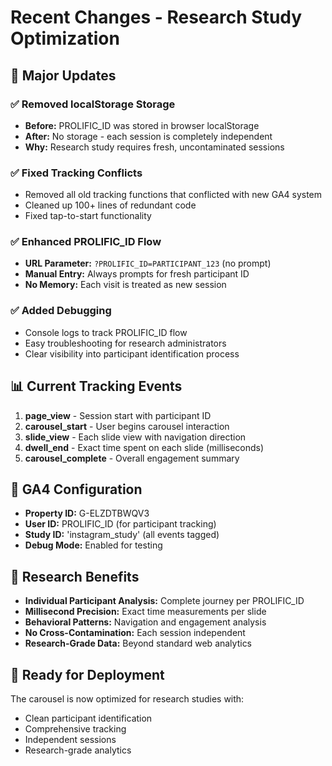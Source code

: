 # Recent Changes - Research Study Optimization

## 🔧 Major Updates

### ✅ Removed localStorage Storage
- **Before:** PROLIFIC_ID was stored in browser localStorage
- **After:** No storage - each session is completely independent
- **Why:** Research study requires fresh, uncontaminated sessions

### ✅ Fixed Tracking Conflicts
- Removed all old tracking functions that conflicted with new GA4 system
- Cleaned up 100+ lines of redundant code
- Fixed tap-to-start functionality

### ✅ Enhanced PROLIFIC_ID Flow
- **URL Parameter:** `?PROLIFIC_ID=PARTICIPANT_123` (no prompt)
- **Manual Entry:** Always prompts for fresh participant ID
- **No Memory:** Each visit is treated as new session

### ✅ Added Debugging
- Console logs to track PROLIFIC_ID flow
- Easy troubleshooting for research administrators
- Clear visibility into participant identification process

## 📊 Current Tracking Events

1. **page_view** - Session start with participant ID
2. **carousel_start** - User begins carousel interaction
3. **slide_view** - Each slide view with navigation direction
4. **dwell_end** - Exact time spent on each slide (milliseconds)
5. **carousel_complete** - Overall engagement summary

## 🎯 GA4 Configuration

- **Property ID:** G-ELZDTBWQV3
- **User ID:** PROLIFIC_ID (for participant tracking)
- **Study ID:** 'instagram_study' (all events tagged)
- **Debug Mode:** Enabled for testing

## 🔬 Research Benefits

- **Individual Participant Analysis:** Complete journey per PROLIFIC_ID
- **Millisecond Precision:** Exact time measurements per slide
- **Behavioral Patterns:** Navigation and engagement analysis
- **No Cross-Contamination:** Each session independent
- **Research-Grade Data:** Beyond standard web analytics

## 🚀 Ready for Deployment

The carousel is now optimized for research studies with:
- Clean participant identification
- Comprehensive tracking
- Independent sessions
- Research-grade analytics
